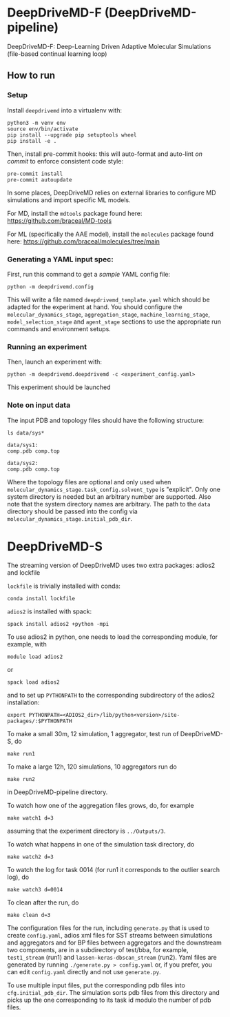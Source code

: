 # DeepDriveMD-F (DeepDriveMD-pipeline)

DeepDriveMD-F: Deep-Learning Driven Adaptive Molecular Simulations (file-based continual learning loop)

## How to run

### Setup

Install `deepdrivemd` into a virtualenv with:

```
python3 -m venv env
source env/bin/activate
pip install --upgrade pip setuptools wheel
pip install -e .
```

Then, install pre-commit hooks: this will auto-format and auto-lint _on commit_ to enforce consistent code style:

```
pre-commit install
pre-commit autoupdate
```

In some places, DeepDriveMD relies on external libraries to configure MD simulations and import specific ML models.

For MD, install the `mdtools` package found here: https://github.com/braceal/MD-tools

For ML (specifically the AAE model), install the `molecules` package found here: https://github.com/braceal/molecules/tree/main

### Generating a YAML input spec:

First, run this command to get a _sample_ YAML config file:

```
python -m deepdrivemd.config
```

This will write a file named `deepdrivemd_template.yaml` which should be adapted for the experiment at hand. You should configure the `molecular_dynamics_stage`, `aggregation_stage`, `machine_learning_stage`, `model_selection_stage` and `agent_stage` sections to use the appropriate run commands and environment setups.

### Running an experiment

Then, launch an experiment with:

```
python -m deepdrivemd.deepdrivemd -c <experiment_config.yaml>
```

This experiment should be launched

### Note on input data

The input PDB and topology files should have the following structure:

```
ls data/sys*

data/sys1:
comp.pdb comp.top

data/sys2:
comp.pdb comp.top
```
Where the topology files are optional and only used when `molecular_dynamics_stage.task_config.solvent_type` is "explicit". Only one system directory is needed but an arbitrary number are supported. Also note that the system directory names are arbitrary. The path to the `data` directory should be passed into the config via `molecular_dynamics_stage.initial_pdb_dir`.

# DeepDriveMD-S

The streaming version of DeepDriveMD uses two extra packages: adios2 and lockfile

`lockfile` is trivially installed with conda:
```
conda install lockfile
```

`adios2` is installed with spack:
```
spack install adios2 +python -mpi
```

To use adios2 in python, one needs to load the corresponding module, for example, with
```
module load adios2
```
or
```
spack load adios2
```
and to set up `PYTHONPATH` to the corresponding subdirectory of the adios2 installation: 
```
export PYTHONPATH=<ADIOS2_dir>/lib/python<version>/site-packages/:$PYTHONPATH
```

To make a small 30m, 12 simulation, 1 aggregator, test run of DeepDriveMD-S, do
```
make run1
```
To make a large 12h, 120 simulations, 10 aggregators run do
```
make run2
```
in DeepDriveMD-pipeline directory.

To watch how one of the aggregation files grows, do, for example
```
make watch1 d=3	
```
assuming that the experiment directory is `../Outputs/3`.

To watch what happens in one of the simulation task directory, do
```
make watch2 d=3
```

To watch the log for task 0014 (for run1 it corresponds to the outlier search log), do
```
make watch3 d=0014
```

To clean after the run, do
```
make clean d=3
```


The configuration files for the run, including `generate.py` that is used to create `config.yaml`, adios xml files for SST streams between simulations and aggregators and for BP files between aggregators and the downstream two components, are in a subdirectory of
test/bba, for example, `test1_stream` (run1) and `lassen-keras-dbscan_stream` (run2). Yaml files are generated by running `./generate.py > config.yaml` or, if you prefer, you can edit `config.yaml` directly and not use `generate.py`.

To use multiple input files, put the corresponding pdb files into `cfg.initial_pdb_dir`. The simulation sorts pdb files from this directory and picks up the one corresponding to its task id modulo the number of pdb files.
